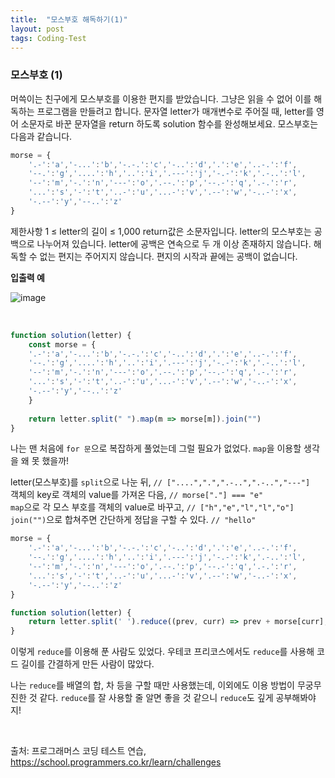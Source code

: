 ```yaml
---
title:  "모스부호 해독하기(1)"
layout: post
tags: Coding-Test
---
```


### 모스부호 (1)
머쓱이는 친구에게 모스부호를 이용한 편지를 받았습니다. 그냥은 읽을 수 없어 이를 해독하는 프로그램을 만들려고 합니다. 
문자열 letter가 매개변수로 주어질 때, letter를 영어 소문자로 바꾼 문자열을 return 하도록 solution 함수를 완성해보세요.
모스부호는 다음과 같습니다.







```jsx
morse = { 
    '.-':'a','-...':'b','-.-.':'c','-..':'d','.':'e','..-.':'f',
    '--.':'g','....':'h','..':'i','.---':'j','-.-':'k','.-..':'l',
    '--':'m','-.':'n','---':'o','.--.':'p','--.-':'q','.-.':'r',
    '...':'s','-':'t','..-':'u','...-':'v','.--':'w','-..-':'x',
    '-.--':'y','--..':'z'
}
```

제한사항
1 ≤ letter의 길이 ≤ 1,000
return값은 소문자입니다.
letter의 모스부호는 공백으로 나누어져 있습니다.
letter에 공백은 연속으로 두 개 이상 존재하지 않습니다.
해독할 수 없는 편지는 주어지지 않습니다.
편지의 시작과 끝에는 공백이 없습니다.

**입출력 예**

![image](https://user-images.githubusercontent.com/108778921/204314877-582061ec-e807-4091-acc6-7830d33f9dcc.png)

<br>

```jsx
function solution(letter) {
    const morse = { 
    '.-':'a','-...':'b','-.-.':'c','-..':'d','.':'e','..-.':'f',
    '--.':'g','....':'h','..':'i','.---':'j','-.-':'k','.-..':'l',
    '--':'m','-.':'n','---':'o','.--.':'p','--.-':'q','.-.':'r',
    '...':'s','-':'t','..-':'u','...-':'v','.--':'w','-..-':'x',
    '-.--':'y','--..':'z'
    }
    
    return letter.split(" ").map(m => morse[m]).join("")
}
```
나는 맨 처음에 `for 문`으로 복잡하게 풀었는데 그럴 필요가 없었다.
`map`을 이용할 생각을 왜 못 했을까!

letter(모스부호)를 `split`으로 나눈 뒤, `// ["....",".",".-..",".-..","---"]`<br> 
객체의 key로 객체의 value를 가져온 다음, `// morse["."] === "e"` <br> 
`map`으로 각 모스 부호를 객체의 value로 바꾸고, `// ["h","e","l","l","o"]`<br>
`join("")`으로 합쳐주면 간단하게 정답을 구할 수 있다. `// "hello"`

```jsx
morse = { 
    '.-':'a','-...':'b','-.-.':'c','-..':'d','.':'e','..-.':'f',
    '--.':'g','....':'h','..':'i','.---':'j','-.-':'k','.-..':'l',
    '--':'m','-.':'n','---':'o','.--.':'p','--.-':'q','.-.':'r',
    '...':'s','-':'t','..-':'u','...-':'v','.--':'w','-..-':'x',
    '-.--':'y','--..':'z'
}

function solution(letter) {
    return letter.split(' ').reduce((prev, curr) => prev + morse[curr], '')
}
```

이렇게 `reduce`를 이용해 푼 사람도 있었다.
우테코 프리코스에서도 `reduce`를 사용해 코드 길이를 간결하게 만든 사람이 많았다.

나는 `reduce`를 배열의 합, 차 등을 구할 때만 사용했는데, 이외에도 이용 방법이 무궁무진한 것 같다.
`reduce`를 잘 사용할 줄 알면 좋을 것 같으니 `reduce`도 깊게 공부해봐야지!

<br>

출처: 프로그래머스 코딩 테스트 연습, https://school.programmers.co.kr/learn/challenges
<br>
<br>
